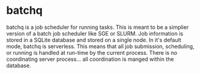 # batchq

batchq is a job scheduler for running tasks. This is meant to be a simplier version of a batch job scheduler like SGE or SLURM. Job information is stored in a SQLite database and stored on a single node. In it's default mode, batchq is serverless. This means that all job submission, scheduling, or running is handled at run-time by the current process. There is no coordinating server process... all coordination is manged within the database.